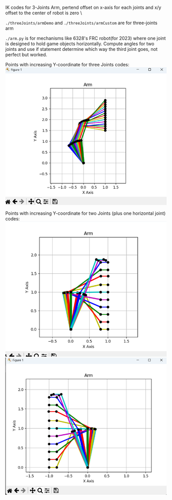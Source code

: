 IK codes for 3-Joints Arm, pertend offset on x-axis for each joints and x/y offset to the center of robot is zero \

`./threeJoints/armDemo` and `./threeJoints/armCustom` are for three-joints arm

`./arm.py` is for mechanisms like 6328's FRC robot(for 2023) where one joint is designed to hold game objects horizontally. Compute angles for two joints and use if statement determine which way the third joint goes, not perfect but worked.

Points with increasing Y-coordinate for three Joints codes:
![image](https://github.com/FRCCriticalCircuits/ArmIK/blob/main/fig/fig1.png?raw=true)

Points with increasing Y-coordinate for two Joints (plus one horizontal joint) codes:
![image](https://github.com/FRCCriticalCircuits/ArmIK/blob/main/fig/fig2.png?raw=true)
![image](https://github.com/FRCCriticalCircuits/ArmIK/blob/main/fig/fig3.png?raw=true)
